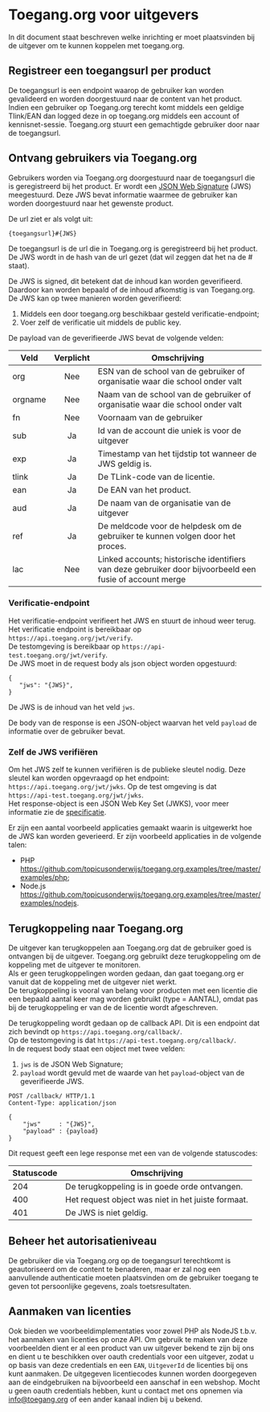 # Toegang.org voor uitgevers
In dit document staat beschreven welke inrichting er moet plaatsvinden bij de uitgever om te kunnen koppelen met
toegang.org.

## Registreer een toegangsurl per product
De toegangsurl is een endpoint waarop de gebruiker kan worden gevalideerd en worden doorgestuurd naar de content van het product. 
Indien een gebruiker op Toegang.org terecht komt middels een geldige Tlink/EAN dan logged deze in op toegang.org middels een account of kennisnet-sessie.
Toegang.org stuurt een gemachtigde gebruiker door naar de toegangsurl.


## Ontvang gebruikers via Toegang.org
Gebruikers worden via Toegang.org doorgestuurd naar de toegangsurl die is geregistreerd bij het product. 
Er wordt een [JSON Web Signature](https://tools.ietf.org/html/rfc7515) (JWS) meegestuurd. 
Deze JWS bevat informatie waarmee de gebruiker kan worden doorgestuurd naar het gewenste product.

De url ziet er als volgt uit:
 ```
 {toegangsurl}#{JWS}
 ```
De toegangsurl is de url die in Toegang.org is geregistreerd bij het product. De JWS wordt in de hash van de url gezet 
(dat wil zeggen dat het na de # staat).

De JWS is signed, dit betekent dat de inhoud kan worden geverifieerd. Daardoor kan worden bepaald of de inhoud afkomstig is van Toegang.org.
De JWS kan op twee manieren worden geverifieerd:
1. Middels een door toegang.org beschikbaar gesteld verificatie-endpoint;
2. Voer zelf de verificatie uit middels de public key.

De payload van de geverifieerde JWS bevat de volgende velden:

Veld    | Verplicht | Omschrijving
---     | :---:     | ---
org     | Nee       | ESN van de school van de gebruiker of organisatie waar die school onder valt
orgname | Nee       | Naam van de school van de gebruiker of organisatie waar die school onder valt
fn      | Nee       | Voornaam van de gebruiker
sub     | Ja        | Id van de account die uniek is voor de uitgever
exp     | Ja        | Timestamp van het tijdstip tot wanneer de JWS geldig is.
tlink   | Ja        | De TLink-code van de licentie.
ean     | Ja        | De EAN van het product.
aud     | Ja        | De naam van de organisatie van de uitgever
ref     | Ja        | De meldcode voor de helpdesk om de gebruiker te kunnen volgen door het proces.
lac     | Nee       | Linked accounts; historische identifiers van deze gebruiker door bijvoorbeeld een fusie of account merge


### Verificatie-endpoint
Het verificatie-endpoint verifieert het JWS en stuurt de inhoud weer terug. Het verificatie endpoint is bereikbaar op `https://api.toegang.org/jwt/verify`.  
De testomgeving is bereikbaar op `https://api-test.toegang.org/jwt/verify`.  
De JWS moet in de request body als json object worden opgestuurd:
```
{
   "jws": "{JWS}",
}
```
De JWS is de inhoud van het veld `jws`.  

De body van de response is een JSON-object waarvan het veld `payload` de informatie over de gebruiker bevat.

### Zelf de JWS verifiëren
Om het JWS zelf te kunnen verifiëren is de publieke sleutel nodig. 
Deze sleutel kan worden opgevraagd op het endpoint: `https://api.toegang.org/jwt/jwks`. 
Op de test omgeving is dat `https://api-test.toegang.org/jwt/jwks`.  
Het response-object is een JSON Web Key Set (JWKS), voor meer informatie zie de [specificatie](https://tools.ietf.org/html/rfc7517#page-25).

Er zijn een aantal voorbeeld applicaties gemaakt waarin is uitgewerkt hoe de JWS kan worden geverieerd. 
Er zijn voorbeeld applicaties in de volgende talen:
- PHP  
https://github.com/topicusonderwijs/toegang.org.examples/tree/master/examples/php;
- Node.js  
https://github.com/topicusonderwijs/toegang.org.examples/tree/master/examples/nodejs. 

## Terugkoppeling naar Toegang.org
De uitgever kan terugkoppelen aan Toegang.org dat de gebruiker goed is ontvangen bij de uitgever. 
Toegang.org gebruikt deze terugkoppeling om de koppeling met de uitgever te monitoren.  
Als er geen terugkoppelingen worden gedaan, dan gaat toegang.org er vanuit dat de koppeling met de uitgever niet werkt.  
De terugkoppeling is vooral van belang voor producten met een licentie die een bepaald aantal keer mag worden gebruikt (type = AANTAL),
omdat pas bij de terugkoppeling er van de de licentie wordt afgeschreven.

De terugkoppeling wordt gedaan op de callback API. Dit is een endpoint dat zich bevindt op `https://api.toegang.org/callback/`.  
Op de testomgeving is dat `https://api-test.toegang.org/callback/`.  
In de request body staat een object met twee velden:
 1. `jws` is de JSON Web Signature;
 2. `payload` wordt gevuld met de waarde van het `payload`-object van de geverifieerde JWS.

```http request
POST /callback/ HTTP/1.1
Content-Type: application/json

{
    "jws"     : "{JWS}",
    "payload" : {payload}
}
```
Dit request geeft een lege response met een van de volgende statuscodes:

Statuscode | Omschrijving
---        | ---
204        | De terugkoppeling is in goede orde ontvangen.
400        | Het request object was niet in het juiste formaat.
401        | De JWS is niet geldig.

## Beheer het autorisatieniveau
De gebruiker die via Toegang.org op de toegangsurl terechtkomt is geautoriseerd om de content te benaderen, 
maar er zal nog een aanvullende authenticatie moeten plaatsvinden om de gebruiker toegang te geven tot persoonlijke gegevens,
zoals toetsresultaten.

## Aanmaken van licenties

Ook bieden we voorbeeldimplementaties voor zowel PHP als NodeJS t.b.v. het aanmaken van licenties op onze API.
Om gebruik te maken van deze voorbeelden dient er al een product van uw uitgever bekend te zijn bij ons en dient u te beschikken
over oauth credentials voor een uitgever, zodat u op basis van deze credentials en een
`EAN`, `UitgeverId` de licenties bij ons kunt aanmaken. De uitgegeven licentiecodes kunnen
worden doorgegeven aan de eindgebruiken na bijvoorbeeld een aanschaf in een webshop. Mocht u geen oauth credentials hebben,
kunt u contact met ons opnemen via info@toegang.org of een ander kanaal indien bij u bekend.
